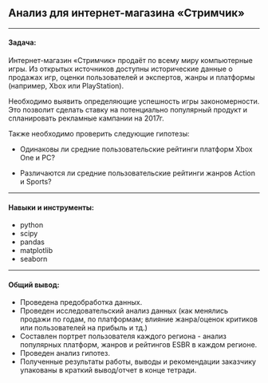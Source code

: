 ## Анализ для интернет-магазина «Стримчик» <br/>

***
#### Задача:

Интернет-магазин «Стримчик» продаёт по всему миру компьютерные игры. Из открытых источников доступны исторические данные о продажах игр, оценки пользователей и экспертов, жанры и платформы (например, Xbox или PlayStation).

Необходимо выявить определяющие успешность игры закономерности. Это позволит сделать ставку на потенциально популярный продукт и спланировать рекламные кампании на 2017г.

Также необходимо проверить следующие гипотезы:

* Одинаковы ли средние пользовательские рейтинги платформ Xbox One и PC?

* Различаются ли средние пользовательские рейтинги жанров Action и Sports?

***
#### Навыки и инструменты:

* python
* scipy
* pandas
* matplotlib
* seaborn

***
#### Общий вывод:
* Проведена предобработка данных.
* Проведен исследовательский анализ данных (как менялись продажи по годам, по платформам; влияние жанра/оценок критиков или пользователей на прибыль и тд.)
* Составлен портрет пользователя каждого региона - анализ популярных платформ, жанров и рейтингов ESBR в каждом регионе.
* Проведен анализ гипотез.
* Полученные результаты работы, выводы и рекомендации заказчику упакованы в краткий вывод/отчет в конце тетради.
